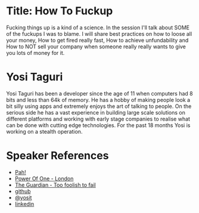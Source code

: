 Title: How To Fuckup
====================

Fucking things up is a kind of a science. In the session I'll talk about SOME of the fuckups I was to blame. I will share best practices on how to loose all your money, How to get fired really fast, How to achieve unfundability and How to NOT sell your company when someone really really wants to give you lots of money for it. 

Yosi Taguri
===========

Yosi Taguri has been a developer since the age of 11 when computers had 8 bits and less than 64k of memory. He has a hobby of making people look a bit silly using apps and extremely enjoys the art of talking to people. On the serious side he has a vast experience in building large scale solutions on different platforms and working with early stage companies to realise what can be done with cutting edge technologies. For the past 18 months Yosi is working on a stealth operation.


Speaker References
==================
 * [Pah!](http://ahhhpah.com)
 * [Power Of One - London](http://vimeo.com/32509895)
 * [The Guardian - Too foolish to fail](http://www.guardian.co.uk/technology/appsblog/2011/oct/31/bluevia-labgoo-yosi-taguri)
 * [github](https://github.com/yosit) 
 * [@yosit](https://twitter.com/yosit)
 * [linkedin](http://il.linkedin.com/in/yosit)